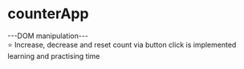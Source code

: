 # counterApp
---DOM manipulation--- <br>
⭐️ Increase, decrease and reset count via button click is implemented
<br>
learning and practising time
